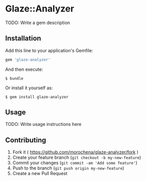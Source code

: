 # Glaze::Analyzer

TODO: Write a gem description

## Installation

Add this line to your application's Gemfile:

```ruby
gem 'glaze-analyzer'
```

And then execute:

    $ bundle

Or install it yourself as:

    $ gem install glaze-analyzer

## Usage

TODO: Write usage instructions here

## Contributing

1. Fork it ( https://github.com/morochena/glaze-analyzer/fork )
2. Create your feature branch (`git checkout -b my-new-feature`)
3. Commit your changes (`git commit -am 'Add some feature'`)
4. Push to the branch (`git push origin my-new-feature`)
5. Create a new Pull Request
